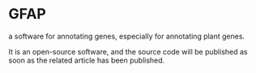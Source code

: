 # GFAP
a software for annotating genes, especially for annotating plant genes.

It is an open-source software, and the source code will be published as soon as the related article has been published.
